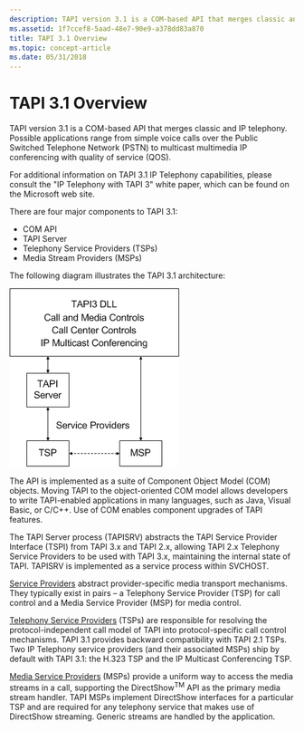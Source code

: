 ```yaml
---
description: TAPI version 3.1 is a COM-based API that merges classic and IP telephony. Possible applications range from simple voice calls over the Public Switched Telephone Network (PSTN) to multicast multimedia IP conferencing with quality of service (QOS).
ms.assetid: 1f7ccef8-5aad-48e7-90e9-a378dd83a870
title: TAPI 3.1 Overview
ms.topic: concept-article
ms.date: 05/31/2018
---
```


# TAPI 3.1 Overview

TAPI version 3.1 is a COM-based API that merges classic and IP telephony. Possible applications range from simple voice calls over the Public Switched Telephone Network (PSTN) to multicast multimedia IP conferencing with quality of service (QOS).

For additional information on TAPI 3.1 IP Telephony capabilities, please consult the "IP Telephony with TAPI 3" white paper, which can be found on the Microsoft web site.

There are four major components to TAPI 3.1:

-   COM API
-   TAPI Server
-   Telephony Service Providers (TSPs)
-   Media Stream Providers (MSPs)

The following diagram illustrates the TAPI 3.1 architecture:

![tapi 3 architecture](images/callarc-gif-1.png)

The API is implemented as a suite of Component Object Model (COM) objects. Moving TAPI to the object-oriented COM model allows developers to write TAPI-enabled applications in many languages, such as Java, Visual Basic, or C/C++. Use of COM enables component upgrades of TAPI features.

The TAPI Server process (TAPISRV) abstracts the TAPI Service Provider Interface (TSPI) from TAPI 3.x and TAPI 2.x, allowing TAPI 2.x Telephony Service Providers to be used with TAPI 3.x, maintaining the internal state of TAPI. TAPISRV is implemented as a service process within SVCHOST.

[Service Providers](./tapi-service-providers.md) abstract provider-specific media transport mechanisms. They typically exist in pairs – a Telephony Service Provider (TSP) for call control and a Media Service Provider (MSP) for media control.

[Telephony Service Providers](./telephony-service-providers-start-page.md) (TSPs) are responsible for resolving the protocol-independent call model of TAPI into protocol-specific call control mechanisms. TAPI 3.1 provides backward compatibility with TAPI 2.1 TSPs. Two IP Telephony service providers (and their associated MSPs) ship by default with TAPI 3.1: the H.323 TSP and the IP Multicast Conferencing TSP.

[Media Service Providers](media-service-providers-start-page.md) (MSPs) provide a uniform way to access the media streams in a call, supporting the DirectShow<sup>TM</sup> API as the primary media stream handler. TAPI MSPs implement DirectShow interfaces for a particular TSP and are required for any telephony service that makes use of DirectShow streaming. Generic streams are handled by the application.

 

 
